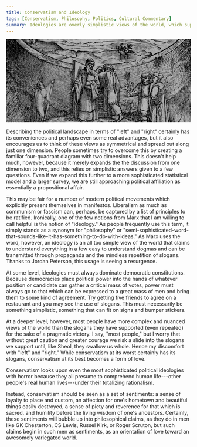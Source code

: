 ```yaml
---
title: Conservatism and Ideology
tags: [Conservatism, Philosophy, Politics, Cultural Commentary]
summary: Ideologies are overly simplistic views of the world, which support themselves through slogans.  While slogans may be practically indispensable in a democracy, conservatism is something more.
---
```


![](/images/entrancetolearning.jpg)

Describing the political landscape in terms of "left" and "right" certainly has its conveniences and perhaps even some real advantages, but it also encourages us to think of these views as symmetrical and spread out along just one dimension.  People sometimes try to overcome this by creating a familiar four-quadrant diagram with two dimensions.  This doesn't help much, however, because it merely expands the the discussion from one dimension to two, and this relies on simplistic answers given to a few questions.  Even if we expand this further to a more sophisticated statistical model and a larger survey, we are still approaching political affiliation as essentially a propositional affair.

This may be fair for a number of modern political movements which explicitly present themselves in manifestos.  Liberalism as much as communism or fascism can, perhaps, be captured by a list of principles to be ratified.  Ironically, one of the few notions from Marx that I am willing to call helpful is the notion of "ideology."  As people frequently use this term, it simply stands as a synonym for "philosophy" or "semi-sophisticated-word-that-sounds-like-it-has-something-to-do-with-ideas."  As Marx uses the word, however, an ideology is an all too simple view of the world that claims to understand everything in a few easy to understand dogmas and can be transmitted through propaganda and the mindless repetition of slogans.  Thanks to Jordan Peterson, this usage is seeing a resurgence.<!--more-->

At some level, ideologies must always dominate democratic constitutions.  Because democracies place political power into the hands of whatever position or candidate can gather a critical mass of votes, power must always go to that which can be expressed to a great mass of men and bring them to some kind of agreement.  Try getting five friends to agree on a restaurant and you may see the use of slogans.  This must necessarily be something simplistic, something that can fit on signs and bumper stickers.

At a deeper level, however, most people have more complex and nuanced views of the world than the slogans they have supported (even repeated) for the sake of a pragmatic victory.  I say, "most people," but I worry that without great caution and greater courage we risk a slide into the slogans we support until, like Sheol, they swallow us whole.  Hence my discomfort with "left" and "right."  While conservatism at its worst certainly has its slogans, conservatism at its best becomes a form of love.

Conservatism looks upon even the most sophisticated political ideologies with horror because they all presume to comprehend human life---other people's real human lives---under their totalizing rationalism.

Instead, conservatism should be seen as a set of sentiments: a sense of loyalty to place and custom, an affection for one's hometown and beautiful things easily destroyed, a sense of piety and reverence for that which is sacred, and humility before the living wisdom of one's ancestors.  Certainly, these sentiments will bubble up into philosophical claims, as they do in men like GK Chesterton, CS Lewis, Russel Kirk, or Roger Scruton, but such claims begin in such men as sentiments, as an orientation of love toward an awesomely variegated world.


